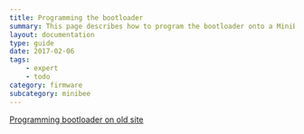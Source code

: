 ```yaml
---
title: Programming the bootloader
summary: This page describes how to program the bootloader onto a MiniBee board
layout: documentation
type: guide
date: 2017-02-06
tags: 
    - expert
    - todo
category: firmware
subcategory: minibee
---
```



[Programming bootloader on old site](https://docs.sensestage.eu/minibee-reva-programming-the-bootloader)






